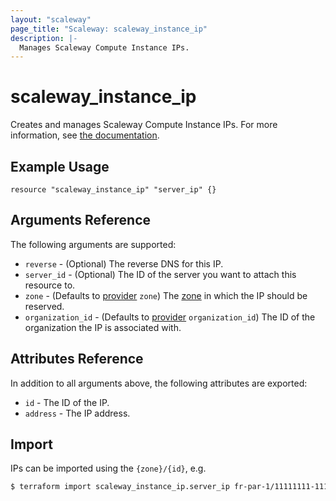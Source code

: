 ```yaml
---
layout: "scaleway"
page_title: "Scaleway: scaleway_instance_ip"
description: |-
  Manages Scaleway Compute Instance IPs.
---
```


# scaleway_instance_ip

Creates and manages Scaleway Compute Instance IPs. For more information, see [the documentation](https://developers.scaleway.com/en/products/instance/api/#ips-268151).

## Example Usage

```hcl
resource "scaleway_instance_ip" "server_ip" {}
```

## Arguments Reference

The following arguments are supported:

- `reverse` - (Optional) The reverse DNS for this IP.
- `server_id` - (Optional) The ID of the server you want to attach this resource to.
- `zone` - (Defaults to [provider](../index.html#zone) `zone`) The [zone](../guides/regions_and_zones.html#zones) in which the IP should be reserved.
- `organization_id` - (Defaults to [provider](../index.html#organization_id) `organization_id`) The ID of the organization the IP is associated with.

## Attributes Reference

In addition to all arguments above, the following attributes are exported:

- `id` - The ID of the IP.
- `address` - The IP address.

## Import

IPs can be imported using the `{zone}/{id}`, e.g.

```bash
$ terraform import scaleway_instance_ip.server_ip fr-par-1/11111111-1111-1111-1111-111111111111
```
